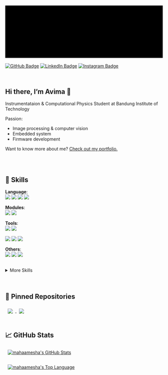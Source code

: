 [![Banner mahaamesha](assets/banner-github.gif)](https://github.com/mahaamesha)

[![GitHub Badge](https://img.shields.io/badge/GitHub-Profile-informational?style=flat&logo=github&logoColor=white&color=6e5494)](https://www.linkedin.com/in/avima-haamesha)
[![LinkedIn Badge](https://img.shields.io/badge/LinkedIn-Profile-informational?style=flat&logo=linkedin&logoColor=white&color=0D76A8)](https://www.linkedin.com/in/avima-haamesha)
[![Instagram Badge](https://img.shields.io/badge/Instagram-Profile-informational?style=flat&logo=instagram&logoColor=white&color=E1306C)](https://www.instagram.com/haamesha)

<br>

## Hi there, I’m **Avima** 👋
Instrumentataion & Computational Physics Student at Bandung Institute of Technology

Passion: 
- Image processing & computer vision
- Embedded system
- Firmware development

Want to know more about me? [Check out my portfolio.](https://www.linkedin.com/in/avima-haamesha)

<br>
<br>


## 💼 **Skills**

**Language**:<br>
![](https://img.shields.io/badge/Code-C++-informational?style=for-the-badge&logo=cplusplus&logoColor=white&color=4AB197) 
![](https://img.shields.io/badge/Code-Python-informational?style=for-the-badge&logo=python&logoColor=white&color=4AB197) 
![](https://img.shields.io/badge/Code-C-informational?style=for-the-badge&logo=c&logoColor=white&color=4AB197) 
![](https://img.shields.io/badge/Code-CSharp-informational?style=for-the-badge&logo=c-sharp&logoColor=white&color=4AB197) 

**Modules**: <br>
![](https://img.shields.io/badge/Module-Arduino-informational?style=for-the-badge&logo=arduino&logoColor=white&color=4AB197) 
![](https://img.shields.io/badge/Module-Raspberry_Pi-informational?style=for-the-badge&logo=raspberrypi&logoColor=white&color=4AB197) 

**Tools**: <br>
![](https://img.shields.io/badge/Tools-GitHub-informational?style=for-the-badge&logo=GitHub&logoColor=white&color=4AB197) 
![](https://img.shields.io/badge/Tools-VSCode-informational?style=for-the-badge&logo=visualstudiocode&logoColor=white&color=4AB197) 

![](https://img.shields.io/badge/Tools-Proteus-informational?style=for-the-badge&logo=proteus&logoColor=white&color=4AB197) 
![](https://img.shields.io/badge/Tools-EAGLE-informational?style=for-the-badge&logo=eagle&logoColor=white&color=4AB197) 
![](https://img.shields.io/badge/Tools-Keil_uVision-informational?style=for-the-badge&logo=uvision&logoColor=white&color=4AB197) 

**Others**: <br>
![](https://img.shields.io/badge/MQTT-informational?style=for-the-badge&logo=mqtt&logoColor=white&color=4AB197) 
![](https://img.shields.io/badge/Mosquitto-informational?style=for-the-badge&logo=paho&logoColor=white&color=4AB197) 
![](https://img.shields.io/badge/Nodered-informational?style=for-the-badge&logo=nodered&logoColor=white&color=4AB197) 

<br>

<details>
<summary>More Skills</summary>
<br>

**Web Development**: <br>
![](https://img.shields.io/badge/Code-HTML-informational?style=for-the-badge&logo=html5&logoColor=white&color=4AB197)
![](https://img.shields.io/badge/Style-CSS-informational?style=for-the-badge&logo=css3&logoColor=white&color=4AB197)
![](https://img.shields.io/badge/Code-JS-informational?style=for-the-badge&logo=javascript&logoColor=white&color=4AB197)

![](https://img.shields.io/badge/Style-Sass-informational?style=for-the-badge&logo=Sass&logoColor=white&color=4AB197)
![](https://img.shields.io/badge/Code-React-informational?style=for-the-badge&logo=react&logoColor=white&color=4AB197)
![](https://img.shields.io/badge/Code-Redux-informational?style=for-the-badge&logo=Redux&logoColor=white&color=4AB197)

![](https://img.shields.io/badge/Tools-NPM-informational?style=for-the-badge&logo=npm&logoColor=white&color=4AB197)

</details>

<br>
<br>


## 📌 **Pinned Repositories**

<a href="https://github.com/mahaamesha/_RBL-FoodServingRobot">
  <img align="center" style="margin:0.5rem" 
    src="https://github-readme-stats.vercel.app/api/pin/?username=mahaamesha&repo=_RBL-FoodServingRobot&theme=radical" />
</a>

<a href="https://github.com/mahaamesha/fish-length-opencv">
  <img align="center" style="margin:0.5rem" 
    src="https://github-readme-stats.vercel.app/api/pin/?username=mahaamesha&repo=fish-length-opencv&theme=radical" />
</a>


<br>
<br>


## &#x1f4c8; **GitHub Stats**

<a href="https://github.com/mahaamesha">
  <img align="center" style="margin:0.5rem" alt="mahaamesha's GitHub Stats"
    src="https://github-readme-stats.vercel.app/api?username=mahaamesha&show_icons=true&theme=radical&include_all_commits=true&count_private=true"/>

  <img align="center" style="margin:0.5rem" alt="mahaamesha's Top Language"
    src="https://github-readme-stats.vercel.app/api/top-langs?username=mahaamesha&show_icons=true&locale=en&layout=compact&langs_count=8&theme=radical&hide=html,css,jupyter%20notebook"/>
</a>

<br>
<br>
